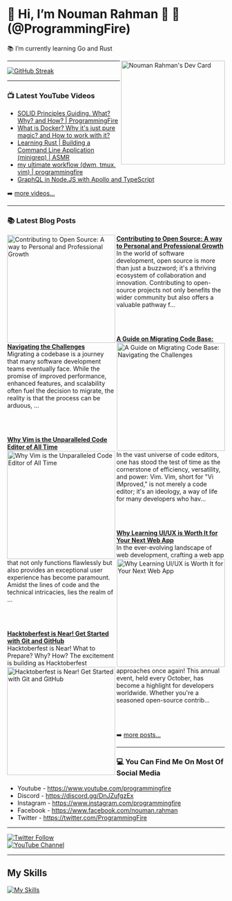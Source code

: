 # 👋 Hi, I’m Nouman Rahman 🚀 🤖 (@ProgrammingFire)
📚 I’m currently learning Go and Rust

<div align="left">
  <a href="https://app.daily.dev/programmingfire"><img align="right" width="240" src="https://api.daily.dev/devcards/86dba213ca724d5892a77340b0410d32.png?r=jab" alt="Nouman Rahman's Dev Card"/></a>
</div>

---

 [![GitHub Streak](https://streak-stats.demolab.com?user=programmingfire&theme=catppuccin-mocha)](https://git.io/streak-stats) 

---

### 📺 Latest YouTube Videos

<!-- YOUTUBE:START -->
- [SOLID Principles Guiding. What? Why? and How? | ProgrammingFire](https://www.youtube.com/watch?v=_QS7-NHerm4)
- [What is Docker? Why it&#39;s just pure magic? and How to work with it?](https://www.youtube.com/watch?v=8aX13HFghCc)
- [Learning Rust | Building a Command Line Application &lpar;minigrep&rpar; | ASMR](https://www.youtube.com/watch?v=1E6cDAm38YY)
- [my ultimate workflow &lpar;dwm, tmux, vim&rpar; | programmingfire](https://www.youtube.com/watch?v=LVEqwUCeRKc)
- [GraphQL in Node.JS with Apollo and TypeScript](https://www.youtube.com/watch?v=ScvRw00L-5w)
<!-- YOUTUBE:END -->

➡️ [more videos...](https://youtube.com/c/ProgrammingFire)

---

### 📚 Latest Blog Posts

<!-- HASHNODE_BLOG:START -->
<p align="left">
<a href="https://programmingfire.com/contributing-to-open-source-a-way-to-personal-and-professional-growth" title="Contributing to Open Source: A way to Personal and Professional Growth"><img src="https://cdn.hashnode.com/res/hashnode/image/upload/v1692715688220/35a12357-ab50-49e7-bc0f-7d6c371c8219.png" alt="Contributing to Open Source: A way to Personal and Professional Growth" width="250px" align="left" /></a>
<a href="https://programmingfire.com/contributing-to-open-source-a-way-to-personal-and-professional-growth" title="Contributing to Open Source: A way to Personal and Professional Growth"><strong>Contributing to Open Source: A way to Personal and Professional Growth</strong></a>
<br/> In the world of software development, open source is more than just a buzzword; it's a thriving ecosystem of collaboration and innovation. Contributing to open-source projects not only benefits the wider community but also offers a valuable pathway f... </p> <br/> <br/>
<p align="left">
<a href="https://programmingfire.com/a-guide-on-migrating-code-base-navigating-the-challenges" title="A Guide on Migrating Code Base: Navigating the Challenges"><img src="https://cdn.hashnode.com/res/hashnode/image/upload/v1692286292098/297e37a5-d0e1-46a8-b82a-0919e712d9d0.png" alt="A Guide on Migrating Code Base: Navigating the Challenges" width="250px" align="right" /></a>
<a href="https://programmingfire.com/a-guide-on-migrating-code-base-navigating-the-challenges" title="A Guide on Migrating Code Base: Navigating the Challenges"><strong>A Guide on Migrating Code Base: Navigating the Challenges</strong></a>
<br/> Migrating a codebase is a journey that many software development teams eventually face. While the promise of improved performance, enhanced features, and scalability often fuel the decision to migrate, the reality is that the process can be arduous, ... </p> <br/> <br/>
<p align="left">
<a href="https://programmingfire.com/why-vim-is-the-unparalleled-code-editor-of-all-time" title="Why Vim is the Unparalleled Code Editor of All Time"><img src="https://cdn.hashnode.com/res/hashnode/image/upload/v1692116569202/8b9cd45f-5bc3-4385-a0e6-7347897d64c6.png" alt="Why Vim is the Unparalleled Code Editor of All Time" width="250px" align="left" /></a>
<a href="https://programmingfire.com/why-vim-is-the-unparalleled-code-editor-of-all-time" title="Why Vim is the Unparalleled Code Editor of All Time"><strong>Why Vim is the Unparalleled Code Editor of All Time</strong></a>
<br/> In the vast universe of code editors, one has stood the test of time as the cornerstone of efficiency, versatility, and power: Vim. Vim, short for "Vi IMproved," is not merely a code editor; it's an ideology, a way of life for many developers who hav... </p> <br/> <br/>
<p align="left">
<a href="https://programmingfire.com/why-learning-uiux-is-worth-it-for-your-next-web-app" title="Why Learning UI/UX is Worth It for Your Next Web App"><img src="https://cdn.hashnode.com/res/hashnode/image/upload/v1691930635206/068b7e59-bcf9-4239-bcdd-e9d1fca9f791.png" alt="Why Learning UI/UX is Worth It for Your Next Web App" width="250px" align="right" /></a>
<a href="https://programmingfire.com/why-learning-uiux-is-worth-it-for-your-next-web-app" title="Why Learning UI/UX is Worth It for Your Next Web App"><strong>Why Learning UI/UX is Worth It for Your Next Web App</strong></a>
<br/> In the ever-evolving landscape of web development, crafting a web app that not only functions flawlessly but also provides an exceptional user experience has become paramount. Amidst the lines of code and the technical intricacies, lies the realm of ... </p> <br/> <br/>
<p align="left">
<a href="https://programmingfire.com/hacktoberfest-is-near-get-started-with-git-and-github" title="Hacktoberfest is Near! Get Started with Git and GitHub"><img src="https://cdn.hashnode.com/res/hashnode/image/upload/v1691678533924/360aff0e-4d5c-4cda-bbf7-3e34aa7ae8a8.png" alt="Hacktoberfest is Near! Get Started with Git and GitHub" width="250px" align="left" /></a>
<a href="https://programmingfire.com/hacktoberfest-is-near-get-started-with-git-and-github" title="Hacktoberfest is Near! Get Started with Git and GitHub"><strong>Hacktoberfest is Near! Get Started with Git and GitHub</strong></a>
<br/> Hacktoberfest is Near! What to Prepare? Why? How?
The excitement is building as Hacktoberfest approaches once again! This annual event, held every October, has become a highlight for developers worldwide. Whether you're a seasoned open-source contrib... </p> <br/> <br/>
<!-- HASHNODE_BLOG:END -->


➡️ [more posts...](https://programmingfire.com/)

---

### 💻 You Can Find Me On Most Of Social Media

* Youtube - https://www.youtube.com/programmingfire
* Discord - https://discord.gg/DnJZufgzEx
* Instagram - https://www.instagram.com/programmingfire
* Facebook - https://www.facebook.com/nouman.rahman
* Twitter - https://twitter.com/ProgrammingFire

---

[![Twitter Follow](https://img.shields.io/twitter/follow/ProgrammingFire?label=Follow%20On%20Twitter&style=social)](https://twitter.com/ProgrammingFire)
<br>
[![YouTube Channel](https://img.shields.io/youtube/channel/subscribers/UCWOD0-JKR1WfpEf_MhdY2pw?label=Subscribe%20On%20YouTube&style=social)](https://youtube.com/c/ProgrammingFire)

---

## My Skills
[![My Skills](https://skillicons.dev/icons?i=dotnet,cs,js,ts,html,css,wasm,git,vscode,docker,kubernetes,redis,postgres,mongodb,md,linux,graphql,go,figma)](https://skillicons.dev)
